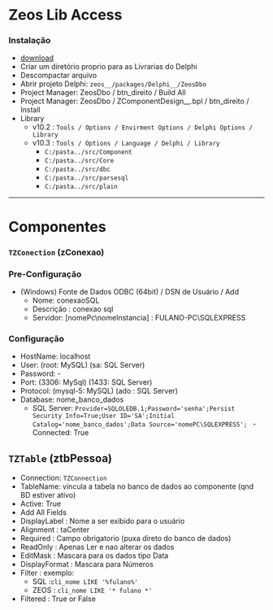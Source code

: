 # Zeos Lib Access 
### Instalação
- [download](https://sourceforge.net/projects/zeoslib/)
- Criar um diretório proprio para as Livrarias do Delphi
- Descompactar arquivo
- Abrir projeto Delphi: `zeos__/packages/Delphi__/ZeosDbo`
- Project Manager: ZeosDbo / btn_direito / Build All 
- Project Manager: ZeosDbo / ZComponentDesign__.bpl / btn_direito / Install
- Library
  - v10.2 : `Tools / Options / Envirment Options / Delphi Options / Library` 
  - v10.3 : `Tools / Options / Language / Delphi / Library` 
    - `C:/pasta../src/Component`
    - `C:/pasta../src/Core`
    - `C:/pasta../src/dbc`
    - `C:/pasta../src/parsesql`
    - `C:/pasta../src/plain` 

---

# Componentes

### `TZConection` (zConexao)

### Pre-Configuração
- (Windows) Fonte de Dados ODBC (64bit) / DSN de Usuário / Add 
   - Nome: conexaoSQL
   - Descrição : conexao sql
   - Servidor: [nomePc\nomeInstancia] : FULANO-PC\SQLEXPRESS

### Configuração   
- HostName: localhost
- User: (root: MySQL) (sa: SQL Server)
- Password: -
- Port:     (3306: MySql)    (1433: SQL Server)
- Protocol: (mysql-5: MySQL) (ado : SQL Server)
- Database: nome_banco_dados
  - SQL Server: `Provider=SQLOLEDB.1;Password='senha';Persist Security Info=True;User ID='SA';Initial Catalog='nome_banco_dados';Data Source='nomePC\SQLEXPRESS'; `  - Connected: True
 
## `TZTable` (ztbPessoa)
- Connection: `TZConnection`
- TableName:  vincula a tabela no banco de dados ao componente (qnd BD estiver ativo)
- Active: True
- Add All Fields 
- DisplayLabel : Nome a ser exibido para o usuário
- Alignment : taCenter
- Required : Campo obrigatorio (puxa direto do banco de dados)
- ReadOnly : Apenas Ler e nao alterar os dados
- EditMask : Mascara para os dados tipo Data
- DisplayFormat : Mascara para Números
- Filter : exemplo: 
  - SQL :`cli_nome LIKE '%fulano%'`
  - ZEOS : `cli_nome LIKE '* fulano *'`
- Filtered : True or False
 
 
